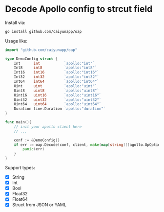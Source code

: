 # Decode Apollo config to strcut field

Install via:

```bash
go install github.com/caiyunapp/oap
```

Usage like:

```go
import "github.com/caiyunapp/oap"

type DemoConfig struct {
	Int      int           `apollo:"int"`
	Int8     int8          `apollo:"int8"`
	Int16    int16         `apollo:"int16"`
	Int32    int32         `apollo:"int32"`
	Int64    int64         `apollo:"int64"`
	Uint     uint          `apollo:"uint"`
	Uint8    uint8         `apollo:"uint8"`
	Uint16   uint16        `apollo:"uint16"`
	Uint32   uint32        `apollo:"uint32"`
	Uint64   uint64        `apollo:"uint64"`
	Duration time.Duration `apollo:"duration"`
}

func main(){
	// init your apollo client here
	// ...

	conf := &DemoConfig{}
	if err := oap.Decode(conf, client, make(map[string][]agollo.OpOption)); err != nil {
		panic(err)
	}
}
```

Support types:

- [x] String
- [x] Int
- [x] Bool
- [x] Float32
- [x] Float64
- [x] Struct from JSON or YAML
